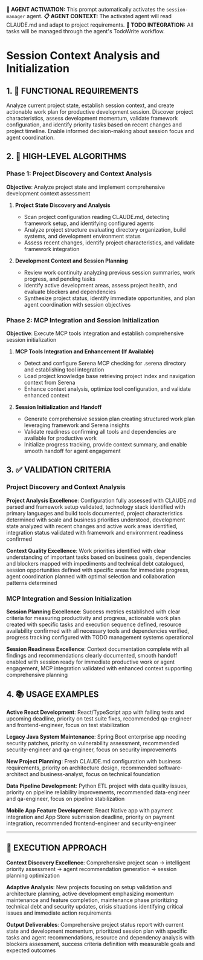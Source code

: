 **🤖 AGENT ACTIVATION:** This prompt automatically activates the `session-manager` agent.
**📋 AGENT CONTEXT:** The activated agent will read CLAUDE.md and adapt to project requirements.
**🔄 TODO INTEGRATION:** All tasks will be managed through the agent's TodoWrite workflow.

# Session Context Analysis and Initialization

## 1. 🎯 FUNCTIONAL REQUIREMENTS

Analyze current project state, establish session context, and create actionable work plan for productive development session. Discover project characteristics, assess development momentum, validate framework configuration, and identify priority tasks based on recent changes and project timeline. Enable informed decision-making about session focus and agent coordination.

## 2. 🔄 HIGH-LEVEL ALGORITHMS

### Phase 1: Project Discovery and Context Analysis
**Objective**: Analyze project state and implement comprehensive development context assessment

1. **Project State Discovery and Analysis**
   - Scan project configuration reading CLAUDE.md, detecting framework setup, and identifying configured agents
   - Analyze project structure evaluating directory organization, build systems, and development environment status
   - Assess recent changes, identify project characteristics, and validate framework integration

2. **Development Context and Session Planning**
   - Review work continuity analyzing previous session summaries, work progress, and pending tasks
   - Identify active development areas, assess project health, and evaluate blockers and dependencies
   - Synthesize project status, identify immediate opportunities, and plan agent coordination with session objectives

### Phase 2: MCP Integration and Session Initialization
**Objective**: Execute MCP tools integration and establish comprehensive session initialization

1. **MCP Tools Integration and Enhancement (If Available)**
   - Detect and configure Serena MCP checking for .serena directory and establishing tool integration
   - Load project knowledge base retrieving project index and navigation context from Serena
   - Enhance context analysis, optimize tool configuration, and validate enhanced context

2. **Session Initialization and Handoff**
   - Generate comprehensive session plan creating structured work plan leveraging framework and Serena insights
   - Validate readiness confirming all tools and dependencies are available for productive work
   - Initialize progress tracking, provide context summary, and enable smooth handoff for agent engagement

## 3. ✅ VALIDATION CRITERIA

### Project Discovery and Context Analysis
**Project Analysis Excellence**: Configuration fully assessed with CLAUDE.md parsed and framework setup validated, technology stack identified with primary languages and build tools documented, project characteristics determined with scale and business priorities understood, development state analyzed with recent changes and active work areas identified, integration status validated with framework and environment readiness confirmed

**Context Quality Excellence**: Work priorities identified with clear understanding of important tasks based on business goals, dependencies and blockers mapped with impediments and technical debt catalogued, session opportunities defined with specific areas for immediate progress, agent coordination planned with optimal selection and collaboration patterns determined

### MCP Integration and Session Initialization
**Session Planning Excellence**: Success metrics established with clear criteria for measuring productivity and progress, actionable work plan created with specific tasks and execution sequence defined, resource availability confirmed with all necessary tools and dependencies verified, progress tracking configured with TODO management systems operational

**Session Readiness Excellence**: Context documentation complete with all findings and recommendations clearly documented, smooth handoff enabled with session ready for immediate productive work or agent engagement, MCP integration validated with enhanced context supporting comprehensive planning

## 4. 📚 USAGE EXAMPLES

**Active React Development**: React/TypeScript app with failing tests and upcoming deadline, priority on test suite fixes, recommended qa-engineer and frontend-engineer, focus on test stabilization

**Legacy Java System Maintenance**: Spring Boot enterprise app needing security patches, priority on vulnerability assessment, recommended security-engineer and qa-engineer, focus on security improvements

**New Project Planning**: Fresh CLAUDE.md configuration with business requirements, priority on architecture design, recommended software-architect and business-analyst, focus on technical foundation

**Data Pipeline Development**: Python ETL project with data quality issues, priority on pipeline reliability improvements, recommended data-engineer and qa-engineer, focus on pipeline stabilization

**Mobile App Feature Development**: React Native app with payment integration and App Store submission deadline, priority on payment integration, recommended frontend-engineer and security-engineer

---

## 🎯 EXECUTION APPROACH

**Context Discovery Excellence**: Comprehensive project scan → intelligent priority assessment → agent recommendation generation → session planning optimization

**Adaptive Analysis**: New projects focusing on setup validation and architecture planning, active development emphasizing momentum maintenance and feature completion, maintenance phase prioritizing technical debt and security updates, crisis situations identifying critical issues and immediate action requirements

**Output Deliverables**: Comprehensive project status report with current state and development momentum, prioritized session plan with specific tasks and agent recommendations, resource and dependency analysis with blockers assessment, success criteria definition with measurable goals and expected outcomes